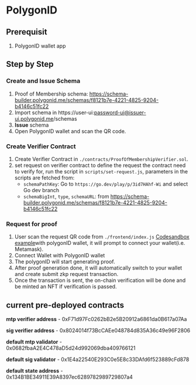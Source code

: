 # PolygonID

## Prerequisit

1. PolygonID wallet app

## Step by Step

### Create and Issue Schema

1. Proof of Membership schema: https://schema-builder.polygonid.me/schemas/f8121b7e-4221-4825-9204-b4146c51fc22
2. Import schema in https://user-ui:password-ui@issuer-ui.polygonid.me/schemas
3. **Issue** schema
4. Open PolygonID wallet and scan the QR code.

### Create Verifier Contract

1. Create Verifier Contract in `./contracts/ProofOfMembershipVerifier.sol`.
2. set request on verifier contract to define the request the contract need to verify for, run the script in `scripts/set-request.js`, parameters in the scripts are fetched from:
   - `schemaPathKey`: Go to `https://go.dev/play/p/3id7HAhf-Wi` and select Go dev branch
   - `schemaBigInt`, `type`, `schemaURL`: from https://schema-builder.polygonid.me/schemas/f8121b7e-4221-4825-9204-b4146c51fc22

### Request for proof

1. User scan the request QR code from `./frontend/index.js` [Codesandbox example](https://codesandbox.io/s/zisu81?file=/index.js)with polygonID wallet, it will prompt to connect your wallet(i.e. Metamask).
2. Connect Wallet with PolygonID wallet
3. The polygonID will start generating proof.
4. After proof generation done, it will automatically switch to your wallet and create submit zkp request transaction.
5. Once the transaction is sent, the on-chain verification will be done and be minted an NFT if verification is passed.

## current pre-deployed contracts

**mtp verifier address** - 0xF71d97Fc0262bB2e5B20912a6861da0B617a07Aa

**sig verifier address** - 0x8024014f73BcCAEe048784d835A36c49e96F2806

**default mtp validator** - 0x0682fbaA2E4C478aD5d24d992069dba409766121

**default sig validator** - 0x1E4a22540E293C0e5E8c33DAfd6f523889cFd878

**default state address** - 0x134B1BE34911E39A8397ec6289782989729807a4
